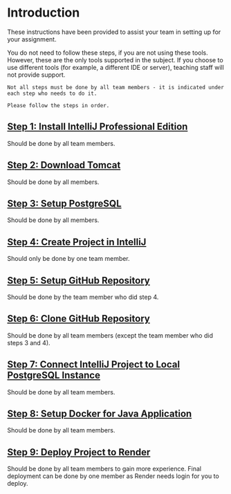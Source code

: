 # Introduction

These instructions have been provided to assist your team in setting up for your assignment.

You do not need to follow these steps, if you are not using these tools. However, these are the only tools supported in the subject. If you choose to use different tools (for example, a different IDE or server), teaching  staff will not provide support.

```{note}
Not all steps must be done by all team members - it is indicated under each step who needs to do it.
```

```{attention}
Please follow the steps in order.
```

## [Step 1: Install IntelliJ Professional Edition](1_intellij_install.md)

Should be done by all team members.

## [Step 2: Download Tomcat](3_postgresql_setup.md)

Should be done by all members.

## [Step 3: Setup PostgreSQL](3_postgresql_setup.md)

Should be done by all members.

## [Step 4: Create Project in IntelliJ](4_create_project.md)

Should only be done by one team member.

## [Step 5: Setup GitHub Repository](5_github_setup.md)

Should be done by the team member who did step 4.

## [Step 6: Clone GitHub Repository](6_github_clone.md)

Should be done by all team members (except the team member who did steps 3 and 4).

## [Step 7: Connect IntelliJ Project to Local PostgreSQL Instance](7_connect_intellij_postgresql.md)

Should be done by all team members.

## [Step 8: Setup Docker for Java Application](8_setup_docker.md)

Should be done by all team members.

## [Step 9: Deploy Project to Render](9_render_deploy.md)

Should be done by all team members to gain more experience. Final deployment can be done by one member as Render needs login for you to deploy.
